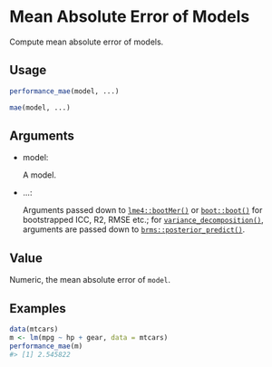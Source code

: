 # Mean Absolute Error of Models

Compute mean absolute error of models.

## Usage

``` r
performance_mae(model, ...)

mae(model, ...)
```

## Arguments

- model:

  A model.

- ...:

  Arguments passed down to
  [`lme4::bootMer()`](https://rdrr.io/pkg/lme4/man/bootMer.html) or
  [`boot::boot()`](https://rdrr.io/pkg/boot/man/boot.html) for
  bootstrapped ICC, R2, RMSE etc.; for
  [`variance_decomposition()`](https://easystats.github.io/performance/reference/icc.md),
  arguments are passed down to
  [`brms::posterior_predict()`](https://mc-stan.org/rstantools/reference/posterior_predict.html).

## Value

Numeric, the mean absolute error of `model`.

## Examples

``` r
data(mtcars)
m <- lm(mpg ~ hp + gear, data = mtcars)
performance_mae(m)
#> [1] 2.545822
```
